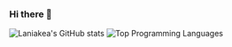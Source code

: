 ### Hi there 👋

<!--
**skysaver00/skysaver00** is a ✨ _special_ ✨ repository because its `README.md` (this file) appears on your GitHub profile.

Here are some ideas to get you started:

- 🔭 I’m currently working on ...
- 🌱 I’m currently learning ...
- 👯 I’m looking to collaborate on ...
- 🤔 I’m looking for help with ...
- 💬 Ask me about ...
- 📫 How to reach me: ...
- 😄 Pronouns: ...
- ⚡ Fun fact: ...
-->

![Laniakea's GitHub stats](https://github-readme-stats.vercel.app/api?username=skysaver00&show_icons=true&theme=gruvbox)
![Top Programming Languages](https://github-readme-stats.vercel.app/api/top-langs/?username=skysaver00&layout=Demo&theme=gruvbox)
